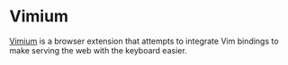 # Vimium
[Vimium](https://github.com/philc/vimium) is a browser extension that attempts to integrate Vim bindings to make serving the web with the keyboard easier.
